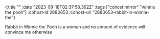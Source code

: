 {:title ""
 :date "2023-09-18T02:37:58.392Z"
 :tags ["cohost mirror" "winnie the pooh"]
 :cohost-id 2880653
 :cohost-url "2880653-rabbit-in-winnie-the"}

Rabbit in Winnie the Pooh is a woman and no amount of evidence will convince me otherwise